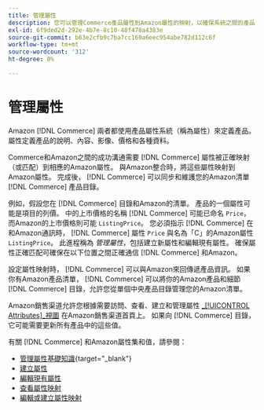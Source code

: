 ```yaml
---
title: 管理屬性
description: 您可以管理Commerce產品屬性到Amazon屬性的映射，以確保系統之間的產品資訊準確。
exl-id: 6f9ded2d-292e-4b7e-8c10-48f478a4383e
source-git-commit: b63e2cfb9c7ba7cc169a6eec954abe782d112c6f
workflow-type: tm+mt
source-wordcount: '312'
ht-degree: 0%

---
```


# 管理屬性

Amazon [!DNL Commerce] 兩者都使用產品屬性系統（稱為屬性）來定義產品。 屬性定義產品的說明、內容、影像、價格和各種資料。

Commerce和Amazon之間的成功溝通需要 [!DNL Commerce] 屬性被正確映射（或匹配）到相應的Amazon屬性。 與Amazon整合時，將這些屬性映射到Amazon屬性。 完成後， [!DNL Commerce] 可以同步和維護您的Amazon清單 [!DNL Commerce] 產品目錄。

例如，假設您在 [!DNL Commerce] 目錄和Amazon的清單。 產品的一個屬性可能是項目的列價。 中的上市價格的名稱 [!DNL Commerce] 可能已命名 `Price`，而Amazon的上市價格則可能 `ListingPrice`。 您必須指示 [!DNL Commerce] 在和Amazon通訊時， [!DNL Commerce] 屬性 `Price` 與名為「C」的Amazon屬性 `ListingPrice`。 此進程稱為 _管理屬性_，包括建立新屬性和編輯現有屬性。 確保屬性正確匹配可確保在以下位置之間正確通信 [!DNL Commerce] 和Amazon。

設定屬性映射時， [!DNL Commerce] 可以與Amazon來回傳遞產品資訊。 如果你有Amazon產品清單， [!DNL Commerce] 可以將你的Amazon產品和細節 [!DNL Commerce] 目錄，允許您從單個中央產品目錄管理您的Amazon清單。

Amazon銷售渠道允許您根據需要訪問、查看、建立和管理屬性 [_[!UICONTROL Attributes]_視圖](./attributes-view.md) 在Amazon銷售渠道首頁上。 如果向 [!DNL Commerce] 目錄，它可能需要更新所有產品中的這些值。

有關 [!DNL Commerce] 和Amazon屬性集和值，請參閱：

- [管理屬性基礎知識](https://docs.magento.com/user-guide/catalog/product-attributes.html){target="_blank"}
- [建立屬性](./creating-attributes.md#create-an-attribute)
- [編輯現有屬性](./creating-attributes.md#edit-an-attribute)
- [查看屬性映射](./amazon-matching-attributes-values.md)
- [編輯或建立屬性映射](./amazon-manually-update-incomplete-listing.md)
